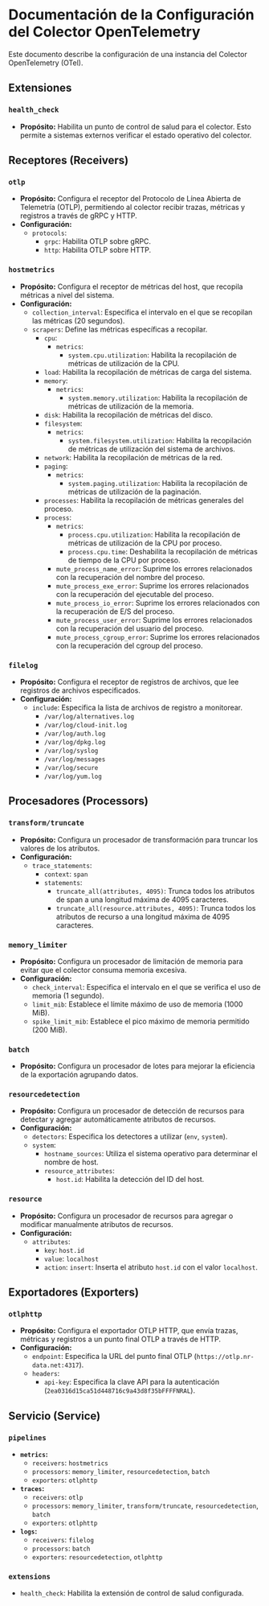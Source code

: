 # Documentación de la Configuración del Colector OpenTelemetry

Este documento describe la configuración de una instancia del Colector OpenTelemetry (OTel).

## Extensiones

### `health_check`

-   **Propósito:** Habilita un punto de control de salud para el colector. Esto permite a sistemas externos verificar el estado operativo del colector.

## Receptores (Receivers)

### `otlp`

-   **Propósito:** Configura el receptor del Protocolo de Línea Abierta de Telemetría (OTLP), permitiendo al colector recibir trazas, métricas y registros a través de gRPC y HTTP.
-   **Configuración:**
    -   `protocols`:
        -   `grpc`: Habilita OTLP sobre gRPC.
        -   `http`: Habilita OTLP sobre HTTP.

### `hostmetrics`

-   **Propósito:** Configura el receptor de métricas del host, que recopila métricas a nivel del sistema.
-   **Configuración:**
    -   `collection_interval`: Especifica el intervalo en el que se recopilan las métricas (20 segundos).
    -   `scrapers`: Define las métricas específicas a recopilar.
        -   `cpu`:
            -   `metrics`:
                -   `system.cpu.utilization`: Habilita la recopilación de métricas de utilización de la CPU.
        -   `load`: Habilita la recopilación de métricas de carga del sistema.
        -   `memory`:
            -   `metrics`:
                -   `system.memory.utilization`: Habilita la recopilación de métricas de utilización de la memoria.
        -   `disk`: Habilita la recopilación de métricas del disco.
        -   `filesystem`:
            -   `metrics`:
                -   `system.filesystem.utilization`: Habilita la recopilación de métricas de utilización del sistema de archivos.
        -   `network`: Habilita la recopilación de métricas de la red.
        -   `paging`:
            -   `metrics`:
                -   `system.paging.utilization`: Habilita la recopilación de métricas de utilización de la paginación.
        -   `processes`: Habilita la recopilación de métricas generales del proceso.
        -   `process`:
            -   `metrics`:
                -   `process.cpu.utilization`: Habilita la recopilación de métricas de utilización de la CPU por proceso.
                -   `process.cpu.time`: Deshabilita la recopilación de métricas de tiempo de la CPU por proceso.
            -   `mute_process_name_error`: Suprime los errores relacionados con la recuperación del nombre del proceso.
            -   `mute_process_exe_error`: Suprime los errores relacionados con la recuperación del ejecutable del proceso.
            -   `mute_process_io_error`: Suprime los errores relacionados con la recuperación de E/S del proceso.
            -   `mute_process_user_error`: Suprime los errores relacionados con la recuperación del usuario del proceso.
            -   `mute_process_cgroup_error`: Suprime los errores relacionados con la recuperación del cgroup del proceso.

### `filelog`

-   **Propósito:** Configura el receptor de registros de archivos, que lee registros de archivos especificados.
-   **Configuración:**
    -   `include`: Especifica la lista de archivos de registro a monitorear.
        -   `/var/log/alternatives.log`
        -   `/var/log/cloud-init.log`
        -   `/var/log/auth.log`
        -   `/var/log/dpkg.log`
        -   `/var/log/syslog`
        -   `/var/log/messages`
        -   `/var/log/secure`
        -   `/var/log/yum.log`

## Procesadores (Processors)

### `transform/truncate`

-   **Propósito:** Configura un procesador de transformación para truncar los valores de los atributos.
-   **Configuración:**
    -   `trace_statements`:
        -   `context`: `span`
        -   `statements`:
            -   `truncate_all(attributes, 4095)`: Trunca todos los atributos de span a una longitud máxima de 4095 caracteres.
            -   `truncate_all(resource.attributes, 4095)`: Trunca todos los atributos de recurso a una longitud máxima de 4095 caracteres.

### `memory_limiter`

-   **Propósito:** Configura un procesador de limitación de memoria para evitar que el colector consuma memoria excesiva.
-   **Configuración:**
    -   `check_interval`: Especifica el intervalo en el que se verifica el uso de memoria (1 segundo).
    -   `limit_mib`: Establece el límite máximo de uso de memoria (1000 MiB).
    -   `spike_limit_mib`: Establece el pico máximo de memoria permitido (200 MiB).

### `batch`

-   **Propósito:** Configura un procesador de lotes para mejorar la eficiencia de la exportación agrupando datos.

### `resourcedetection`

-   **Propósito:** Configura un procesador de detección de recursos para detectar y agregar automáticamente atributos de recursos.
-   **Configuración:**
    -   `detectors`: Especifica los detectores a utilizar (`env`, `system`).
    -   `system`:
        -   `hostname_sources`: Utiliza el sistema operativo para determinar el nombre de host.
        -   `resource_attributes`:
            -   `host.id`: Habilita la detección del ID del host.

### `resource`

-   **Propósito:** Configura un procesador de recursos para agregar o modificar manualmente atributos de recursos.
-   **Configuración:**
    -   `attributes`:
        -   `key`: `host.id`
        -   `value`: `localhost`
        -   `action`: `insert`: Inserta el atributo `host.id` con el valor `localhost`.

## Exportadores (Exporters)

### `otlphttp`

-   **Propósito:** Configura el exportador OTLP HTTP, que envía trazas, métricas y registros a un punto final OTLP a través de HTTP.
-   **Configuración:**
    -   `endpoint`: Especifica la URL del punto final OTLP (`https://otlp.nr-data.net:4317`).
    -   `headers`:
        -   `api-key`: Especifica la clave API para la autenticación (`2ea0316d15ca51d448716c9a43d8f35bFFFFNRAL`).

## Servicio (Service)

### `pipelines`

-   **`metrics`:**
    -   `receivers`: `hostmetrics`
    -   `processors`: `memory_limiter`, `resourcedetection`, `batch`
    -   `exporters`: `otlphttp`
-   **`traces`:**
    -   `receivers`: `otlp`
    -   `processors`: `memory_limiter`, `transform/truncate`, `resourcedetection`, `batch`
    -   `exporters`: `otlphttp`
-   **`logs`:**
    -   `receivers`: `filelog`
    -   `processors`: `batch`
    -   `exporters`: `resourcedetection`, `otlphttp`

### `extensions`

-   `health_check`: Habilita la extensión de control de salud configurada.